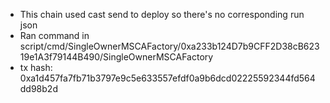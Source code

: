 - This chain used cast send to deploy so there's no corresponding run json
- Ran command in script/cmd/SingleOwnerMSCAFactory/0xa233b124D7b9CFF2D38cB62319e1A3f79144B490/SingleOwnerMSCAFactory
- tx hash: 0xa1d457fa7fb71b3797e9c5e633557efdf0a9b6dcd02225592344fd564dd98b2d
